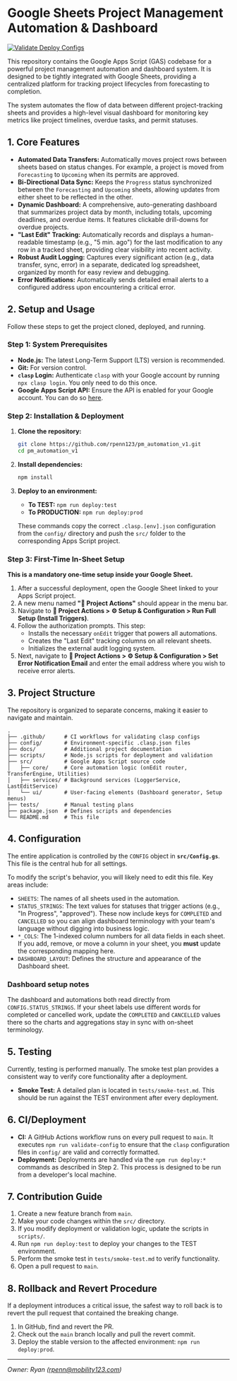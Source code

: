 # Google Sheets Project Management Automation & Dashboard

[![Validate Deploy Configs](https://github.com/rpenn123/pm_automation_v1/actions/workflows/validate-deploy.yml/badge.svg)](https://github.com/rpenn123/pm_automation_v1/actions/workflows/validate-deploy.yml)

This repository contains the Google Apps Script (GAS) codebase for a powerful project management automation and dashboard system. It is designed to be tightly integrated with Google Sheets, providing a centralized platform for tracking project lifecycles from forecasting to completion.

The system automates the flow of data between different project-tracking sheets and provides a high-level visual dashboard for monitoring key metrics like project timelines, overdue tasks, and permit statuses.

## 1. Core Features

-   **Automated Data Transfers:** Automatically moves project rows between sheets based on status changes. For example, a project is moved from `Forecasting` to `Upcoming` when its permits are approved.
-   **Bi-Directional Data Sync:** Keeps the `Progress` status synchronized between the `Forecasting` and `Upcoming` sheets, allowing updates from either sheet to be reflected in the other.
-   **Dynamic Dashboard:** A comprehensive, auto-generating dashboard that summarizes project data by month, including totals, upcoming deadlines, and overdue items. It features clickable drill-downs for overdue projects.
-   **"Last Edit" Tracking:** Automatically records and displays a human-readable timestamp (e.g., "5 min. ago") for the last modification to any row in a tracked sheet, providing clear visibility into recent activity.
-   **Robust Audit Logging:** Captures every significant action (e.g., data transfer, sync, error) in a separate, dedicated log spreadsheet, organized by month for easy review and debugging.
-   **Error Notifications:** Automatically sends detailed email alerts to a configured address upon encountering a critical error.

## 2. Setup and Usage

Follow these steps to get the project cloned, deployed, and running.

### Step 1: System Prerequisites

-   **Node.js:** The latest Long-Term Support (LTS) version is recommended.
-   **Git:** For version control.
-   **`clasp` Login:** Authenticate `clasp` with your Google account by running `npx clasp login`. You only need to do this once.
-   **Google Apps Script API:** Ensure the API is enabled for your Google account. You can do so [here](https://script.google.com/home/usersettings).

### Step 2: Installation & Deployment

1.  **Clone the repository:**
    ```sh
    git clone https://github.com/rpenn123/pm_automation_v1.git
    cd pm_automation_v1
    ```

2.  **Install dependencies:**
    ```sh
    npm install
    ```

3.  **Deploy to an environment:**
    -   **To TEST:** `npm run deploy:test`
    -   **To PRODUCTION:** `npm run deploy:prod`

    These commands copy the correct `.clasp.[env].json` configuration from the `config/` directory and push the `src/` folder to the corresponding Apps Script project.

### Step 3: First-Time In-Sheet Setup

**This is a mandatory one-time setup inside your Google Sheet.**

1.  After a successful deployment, open the Google Sheet linked to your Apps Script project.
2.  A new menu named **"🚀 Project Actions"** should appear in the menu bar.
3.  Navigate to **🚀 Project Actions > ⚙️ Setup & Configuration > Run Full Setup (Install Triggers)**.
4.  Follow the authorization prompts. This step:
    -   Installs the necessary `onEdit` trigger that powers all automations.
    -   Creates the "Last Edit" tracking columns on all relevant sheets.
    -   Initializes the external audit logging system.
5.  Next, navigate to **🚀 Project Actions > ⚙️ Setup & Configuration > Set Error Notification Email** and enter the email address where you wish to receive error alerts.

## 3. Project Structure

The repository is organized to separate concerns, making it easier to navigate and maintain.

```
.
├── .github/      # CI workflows for validating clasp configs
├── config/       # Environment-specific .clasp.json files
├── docs/         # Additional project documentation
├── scripts/      # Node.js scripts for deployment and validation
├── src/          # Google Apps Script source code
│   ├── core/     # Core automation logic (onEdit router, TransferEngine, Utilities)
│   ├── services/ # Background services (LoggerService, LastEditService)
│   └── ui/       # User-facing elements (Dashboard generator, Setup menus)
├── tests/        # Manual testing plans
├── package.json  # Defines scripts and dependencies
└── README.md     # This file
```

## 4. Configuration

The entire application is controlled by the `CONFIG` object in **`src/Config.gs`**. This file is the central hub for all settings.

To modify the script's behavior, you will likely need to edit this file. Key areas include:
-   `SHEETS`: The names of all sheets used in the automation.
-   `STATUS_STRINGS`: The text values for statuses that trigger actions (e.g., "In Progress", "approved"). These now include
    keys for `COMPLETED` and `CANCELLED` so you can align dashboard terminology with your team's language without digging into
    business logic.
-   `*_COLS`: The 1-indexed column numbers for all data fields in each sheet. If you add, remove, or move a column in your sheet, you **must** update the corresponding mapping here.
-   `DASHBOARD_LAYOUT`: Defines the structure and appearance of the Dashboard sheet.

### Dashboard setup notes

The dashboard and automations both read directly from `CONFIG.STATUS_STRINGS`. If your sheet labels use different words for
completed or cancelled work, update the `COMPLETED` and `CANCELLED` values there so the charts and aggregations stay in sync
with on-sheet terminology.

## 5. Testing

Currently, testing is performed manually. The smoke test plan provides a consistent way to verify core functionality after a deployment.

-   **Smoke Test:** A detailed plan is located in `tests/smoke-test.md`. This should be run against the TEST environment after every deployment.

## 6. CI/Deployment

-   **CI:** A GitHub Actions workflow runs on every pull request to `main`. It executes `npm run validate-config` to ensure that the `clasp` configuration files in `config/` are valid and correctly formatted.
-   **Deployment:** Deployments are handled via the `npm run deploy:*` commands as described in Step 2. This process is designed to be run from a developer's local machine.

## 7. Contribution Guide

1.  Create a new feature branch from `main`.
2.  Make your code changes within the `src/` directory.
3.  If you modify deployment or validation logic, update the scripts in `scripts/`.
4.  Run `npm run deploy:test` to deploy your changes to the TEST environment.
5.  Perform the smoke test in `tests/smoke-test.md` to verify functionality.
6.  Open a pull request to `main`.

## 8. Rollback and Revert Procedure

If a deployment introduces a critical issue, the safest way to roll back is to revert the pull request that contained the breaking change.

1.  In GitHub, find and revert the PR.
2.  Check out the `main` branch locally and pull the revert commit.
3.  Deploy the stable version to the affected environment: `npm run deploy:prod`.

---
*Owner: Ryan (rpenn@mobility123.com)*